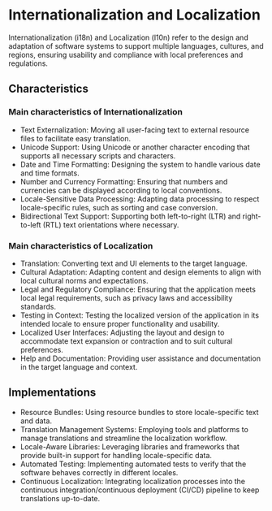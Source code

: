 # Internationalization and Localization

Internationalization (i18n) and Localization (l10n) refer to the design and adaptation of software systems to support multiple languages, cultures, and regions, ensuring usability and compliance with local preferences and regulations.

## Characteristics

### Main characteristics of Internationalization

- Text Externalization: Moving all user-facing text to external resource files to facilitate easy translation.
- Unicode Support: Using Unicode or another character encoding that supports all necessary scripts and characters.
- Date and Time Formatting: Designing the system to handle various date and time formats.
- Number and Currency Formatting: Ensuring that numbers and currencies can be displayed according to local conventions.
- Locale-Sensitive Data Processing: Adapting data processing to respect locale-specific rules, such as sorting and case conversion.
- Bidirectional Text Support: Supporting both left-to-right (LTR) and right-to-left (RTL) text orientations where necessary.

### Main characteristics of Localization

- Translation: Converting text and UI elements to the target language.
- Cultural Adaptation: Adapting content and design elements to align with local cultural norms and expectations.
- Legal and Regulatory Compliance: Ensuring that the application meets local legal requirements, such as privacy laws and accessibility standards.
- Testing in Context: Testing the localized version of the application in its intended locale to ensure proper functionality and usability.
- Localized User Interfaces: Adjusting the layout and design to accommodate text expansion or contraction and to suit cultural preferences.
- Help and Documentation: Providing user assistance and documentation in the target language and context.

## Implementations

- Resource Bundles: Using resource bundles to store locale-specific text and data.
- Translation Management Systems: Employing tools and platforms to manage translations and streamline the localization workflow.
- Locale-Aware Libraries: Leveraging libraries and frameworks that provide built-in support for handling locale-specific data.
- Automated Testing: Implementing automated tests to verify that the software behaves correctly in different locales.
- Continuous Localization: Integrating localization processes into the continuous integration/continuous deployment (CI/CD) pipeline to keep translations up-to-date.
